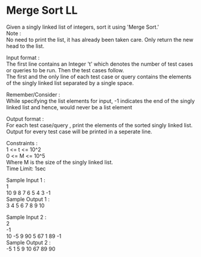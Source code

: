 # Merge Sort LL




Given a singly linked list of integers, sort it using 'Merge Sort.'        
Note :        
No need to print the list, it has already been taken care. Only return the new head to the list.        

Input format :        
The first line contains an Integer 't' which denotes the number of test cases or queries to be run. Then the test cases follow.              
The first and the only line of each test case or query contains the elements of the singly linked list separated by a single space.            

Remember/Consider :         
While specifying the list elements for input, -1 indicates the end of the singly linked list and hence, would never be a list element        

Output format :         
For each test case/query , print the elements of the sorted singly linked list.            
Output for every test case will be printed in a seperate line.        

Constraints :        
1 <= t <= 10^2         
0 <= M <= 10^5       
Where M is the size of the singly linked list.       
Time Limit: 1sec         

Sample Input 1 :         
1                 
10 9 8 7 6 5 4 3 -1             
Sample Output 1 :        
 3 4 5 6 7 8 9 10          
 
 Sample Input 2 :         
2            
-1                         
10 -5 9 90 5 67 1 89 -1             
Sample Output 2 :            
-5 1 5 9 10 67 89 90           

